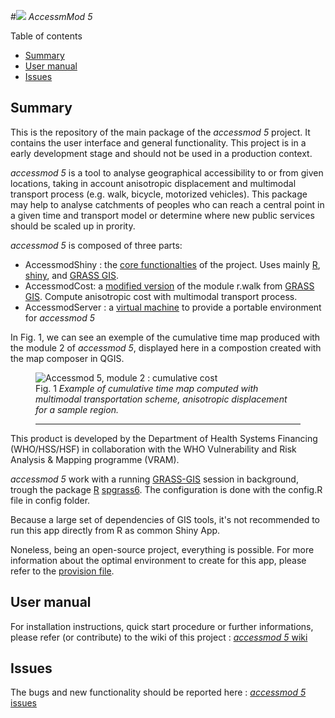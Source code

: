 #![](https://raw.githubusercontent.com/fxi/accessModShiny/master/www/logo/icons/logo32x32.png) _AccessmMod 5_

Table of contents

* [Summary](#summary)
* [User manual](#user-manual)
* [Issues](#issues)

## Summary 

This is the repository of the main package of the _accessmod 5_ project. It contains the user interface and general functionality. This project is in a early development stage and should not be used in a production context.

_accessmod 5_ is a tool to analyse geographical accessibility to or from given locations, taking in account anisotropic displacement and multimodal transport process (e.g. walk, bicycle, motorized vehicles). This package may help to analyse catchments of peoples who can reach a central point in a given time and transport model or determine where new public services should be scaled up in prority.

_accessmod 5_ is composed of three parts:

* AccessmodShiny : the [core functionalties](https/github.com/fxi/acessmodShiny) of the project. Uses mainly [R](http://cran.r-project.org), [shiny](http://shiny.rstudio.com/), and [GRASS GIS](grass.osgeo.org/grass70).
* AccessmodCost: a [modified version](https://github.com/fxi/rWalkAccessmod)  of the module r.walk from [GRASS GIS](grass.osgeo.org/grass70). Compute anisotropic cost with multimodal transport process.
* AccessmodServer : a [virtual machine](https://github.com/fxi/accessmodServer) to provide a portable environment for _accessmod 5_


In Fig. 1, we can see an exemple of the cumulative time map produced with the module 2 of _accessmod 5_, displayed here in a compostion created with the map composer in QGIS.


<figure>
<img src="https://raw.githubusercontent.com/wiki/fxi/accessModShiny/img/anisoCumulativeCostSample.jpg" alt="Accessmod 5, module 2 : cumulative cost">
</a>
<figcaption>
Fig. 1<em> Example of cumulative time map computed with multimodal transportation scheme, anisotropic displacement for a sample region.</em>
<hr>
</figcaption>
</figure>

This product is developed by the Department of Health Systems Financing (WHO/HSS/HSF) in collaboration with the WHO Vulnerability and Risk Analysis & Mapping programme (VRAM).

_accessmod 5_ work with a running [GRASS-GIS](http://grass.osgeo.org/grass7/) session in background, trough the package [R](http://cran.r-project.org/) [spgrass6](http://cran.r-project.org/web/packages/spgrass6/). The configuration is done with the config.R file in config folder.

Because a large set of dependencies of GIS tools, it's not recommended to run this app directly from R as common Shiny App. 

Noneless, being an open-source project, everything is possible. For more information about the optimal environment to create for this app, please refer to the [provision file](https://raw.githubusercontent.com/fxi/accessmodServer/master/provision.sh).

## User manual

For installation instructions, quick start procedure or further informations, please refer (or contribute) to the wiki of this project :
[_accessmod 5_ wiki](https://github.com/fxi/accessModShiny/wiki)

## Issues

The bugs and new functionality should be reported here :
[_accessmod 5_ issues](https://github.com/fxi/accessModShiny/issues)



